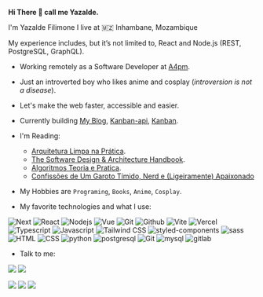 <strong> Hi There 👋 call me Yazalde.</strong>

I'm Yazalde Filimone I live at 🇲🇿 Inhambane, Mozambique

My experience includes, but it’s not limited to, React and Node.js (REST, PostgreSQL, GraphQL).

- Working remotely as a Software Developer at [A4pm](https://www.a4pm.com.br).
- Just an introverted boy who likes anime and cosplay (_introversion is not a disease_).

- Let's make the web faster, accessible and easier.

- Currently building [My Blog](https://github.com/yazaldefilimonepinto/yazaldefilimone), [Kanban-api](https://github.com/yazaldefilimonepinto/kanban-api), [Kanban](https://github.com/yazaldefilimonepinto/kanban).

- I'm Reading:

  - [Arquitetura Limpa na Prática](https://pay.hotmart.com/O59619511K?checkoutMode=10).
  - [The Software Design & Architecture
    Handbook](https://solidbook.io).
  - [Algoritmos Teoria e Pratica](https://www.amazon.com.br/Algoritmos-Teoria-Pr%C3%A1tica-Thomas-Cormen/dp/8535236996).
  - [Confissões de Um Garoto Tímido, Nerd e (Ligeiramente) Apaixonado](https://www.amazon.com.br/Confiss%C3%B5es-Garoto-T%C3%ADmido-Ligeiramente-Apaixonado/dp/8580416957)

- My Hobbies are `Programing`, `Books`, `Anime`, `Cosplay`.

- My favorite technologies and what I use:

 <img alt="Next" src="https://img.shields.io/badge/Next-%230d1117?style=for-the-badge&logo=next.js"/>
 <img alt="React" src="https://img.shields.io/badge/react-%230d1117.svg?style=for-the-badge&logo=react"/>
 <img alt="Nodejs" src="https://img.shields.io/badge/node-%230d1117.svg?style=for-the-badge&logo=node.js"/>
 <img alt="Vue" src="https://img.shields.io/badge/vue-%230d1117.svg?style=for-the-badge&logo=vuedotjs"/>
   <img alt="Git" src="https://img.shields.io/badge/git-%230d1117.svg?style=for-the-badge&logo=git"/>
 <img alt="Github" src="https://img.shields.io/badge/github-%230d1117.svg?style=for-the-badge&logo=github"/>
 <img alt="Vite" src="https://img.shields.io/badge/vite-%230d1117.svg?style=for-the-badge&logo=vite&logoColor=%23646CFF"/>
 <img alt="Vercel" src="https://img.shields.io/badge/vercel-%230d1117.svg?style=for-the-badge&logo=vercel"/>
 <img alt="Typescript" src="https://img.shields.io/badge/typescript-%230d1117.svg?style=for-the-badge&logo=typescript"/>
 <img alt="Javascript" src="https://img.shields.io/badge/javascript-%230d1117.svg?style=for-the-badge&logo=javascript"/>
 <img alt="Tailwind CSS" src="https://img.shields.io/badge/tailwindcss-%230d1117?style=for-the-badge&logo=tailwindcss"/>
 <img alt="styled-components" src="https://img.shields.io/badge/styledcomponents-%230d1117.svg?style=for-the-badge&logo=styled-components"/>
 <img alt="sass" src="https://img.shields.io/badge/sass-%230d1117.svg?style=for-the-badge&logo=sass"/>
 <img alt="HTML" src="https://img.shields.io/badge/html5-%230d1117.svg?style=for-the-badge&logo=html5"/>
 <img alt="CSS" src="https://img.shields.io/badge/CSS3-%230d1117.svg?style=for-the-badge&logo=css3&logoColor=1572B6"/>
 <img alt="python" src="https://img.shields.io/badge/python-%230d1117.svg?style=for-the-badge&logo=python"/>
 <img alt="postgresql" src="https://img.shields.io/badge/postgresql-%230d1117.svg?style=for-the-badge&logo=postgresql"/>
<img alt="Git" src="https://img.shields.io/badge/mongodb-%230d1117.svg?style=for-the-badge&logo=mongodb"/>
 <img alt="mysql" src="https://img.shields.io/badge/mysql-%230d1117.svg?style=for-the-badge&logo=mysql"/>
 <img alt="gitlab" src="https://img.shields.io/badge/gitlab-%230d1117.svg?style=for-the-badge&logo=gitlab"/>

- Talk to me:

<p align="justify">
<a href="https://www.linkedin.com/in/yazalde-filimone"><img src="https://img.shields.io/badge/yazaldefilimone-%230d1117.svg?style=for-the-badge&logo=linkedin&logoColor=0077B5"/></a>
  <a href="mailto:yazaldefilimon@gmail.com"><img src="https://img.shields.io/badge/yazaldefilimon@gmail.com-%230d1117.svg?style=for-the-badge&logo=gmail"/></a>
</p>
  
<a href="https://www.youtube.com/@yazaldefilimone"><img src="https://img.shields.io/badge/@yazaldefilimone-%230d1117.svg?style=for-the-badge&logo=YouTube&logoColor=ff0000"/></a>
<a href="https://twitter.com/yazaldefilimone"><img src="https://img.shields.io/badge/@yazaldefilimone-%230d1117.svg?style=for-the-badge&logo=Twitter&logoColor=#1DA1F2"/></a>
<a href="https://open.spotify.com/user/31k2xddcio4oyoxer5nf2vou5pqi"><img src="https://img.shields.io/badge/yazaldefilimone-%230d1117?style=for-the-badge&logo=spotify&logoColor=#1ED760"/></a>

<!-- <p align="left">
  <a href="mailto:yazaldefilimon@gmail.com" alt="Gmail">
  <img src="https://img.shields.io/badge/-Gmail-FF0000?style=flat-square&labelColor=FF0000&logo=gmail&logoColor=white&link=LINK-DO-SEU-EMAIL" /></a>

  <a href="https://www.linkedin.com/in/yazalde-filimone-65142b206/" alt="Linkedin">
  <img src="https://img.shields.io/badge/-Linkedin-0e76a8?style=flat-square&logo=Linkedin&logoColor=white&link=LINK-DO-SEU-LINKEDIN" /></a>
 -->
<!--   <a href="https://api.whatsapp.com/send?phone=258858127038&text=oie%20Yazalde%20Filimone%20vim%20pelo%20seu%20perfil%20do%20github" alt="WhatsApp">
  <img src="https://img.shields.io/badge/-WhatsApp-25d366?style=flat-square&labelColor=25d366&logo=whatsapp&logoColor=white&link=API-DO-SEU-WHATSAPP"/>
 -->
<!--   <a href="#" alt="Instagram">
  <img src="https://img.shields.io/badge/-Instagram-DF0174?style=flat-square&labelColor=DF0174&logo=instagram&logoColor=white&link=LINK-DO-SEU-INSTAGRAM"/></a> -->
<!--   <a href="https://twitter.com/yazaldefilimone" alt="Twitter">
  <img src="https://img.shields.io/badge/-Twitter-1D9BF0?style=flat-square&labelColor=1D9BF0&logo=twitter&logoColor=white&link=https://twitter.com/yazaldefilimone"/></a>
    <a href="https://yazaldefilimone.vercel.app/" alt="">
  <img src="https://img.shields.io/badge/-My Blog-1D9BF0?style=flat-square&labelColor=1D9BF0&&logoColor=white&link=https://yazaldefilimone.vercel.app/"/></a>
</p>
 -->

<!----<div style="display:block " align="left">
<img src="https://github-readme-stats.vercel.app/api?username=yazaldefilimonepinto&show_icons=true&?count_private=true&include_all_commits=true" height="150px"  alt="yazaldefilimonepinto github stats" />
<img src="https://github-readme-stats.vercel.app/api/top-langs/?username=yazaldefilimonepinto&hide=Makefile&layout=compact" height="150px"  alt="yazaldefilimonepinto top langs" />
</div>--->
